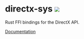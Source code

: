 # directx-sys [![][crates-badge]][crates]

Rust FFI bindings for the DirectX API.

[Documentation](http://eljay.github.io/directx-sys/directx_sys/index.html)

[crates]: https://crates.io/crates/directx-sys
[crates-badge]: https://img.shields.io/crates/v/directx-sys.svg